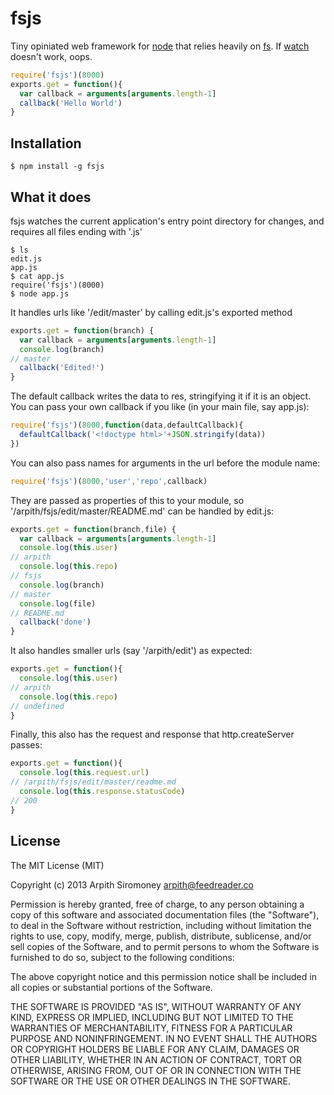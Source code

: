 fsjs
====

Tiny opiniated web framework for [node](http://nodejs.org) that relies heavily on [fs](http://nodejs.org/api/fs.html). If [watch](http://nodejs.org/api/fs.html#fs_fs_watch_filename_options_listener) doesn't work, oops.

```js
require('fsjs')(8000)
exports.get = function(){
  var callback = arguments[arguments.length-1]
  callback('Hello World')
}
```

## Installation
    $ npm install -g fsjs

## What it does
fsjs watches the current application's entry point directory for changes, and requires all files ending with '.js'
```
$ ls
edit.js
app.js
$ cat app.js
require('fsjs')(8000)
$ node app.js
```
It handles urls like '/edit/master' by calling edit.js's exported method
```js
exports.get = function(branch) {   
  var callback = arguments[arguments.length-1]
  console.log(branch)
// master
  callback('Edited!')
}
```
The default callback writes the data to res, stringifying it if it is an object. You can pass your own callback if you like (in your main file, say app.js):
```js
require('fsjs')(8000,function(data,defaultCallback){
  defaultCallback('<!doctype html>'+JSON.stringify(data))
})
```
You can also pass names for arguments in the url before the module name:
```js
require('fsjs')(8000,'user','repo',callback)
```
They are passed as properties of this to your module, so '/arpith/fsjs/edit/master/README.md' can be handled by edit.js:
```js
exports.get = function(branch,file) {
  var callback = arguments[arguments.length-1]
  console.log(this.user)
// arpith
  console.log(this.repo)
// fsjs
  console.log(branch)
// master
  console.log(file)
// README.md
  callback('done')
}
```
It also handles smaller urls (say '/arpith/edit') as expected:
```js
exports.get = function(){
  console.log(this.user)
// arpith
  console.log(this.repo)
// undefined
}
```
Finally, this also has the request and response that http.createServer passes:
```js
exports.get = function(){
  console.log(this.request.url)
// /arpith/fsjs/edit/master/readme.md
  console.log(this.response.statusCode)
// 200
}
```
## License
The MIT License (MIT)

Copyright (c) 2013 Arpith Siromoney <arpith@feedreader.co>

Permission is hereby granted, free of charge, to any person obtaining a copy
of this software and associated documentation files (the "Software"), to deal
in the Software without restriction, including without limitation the rights
to use, copy, modify, merge, publish, distribute, sublicense, and/or sell
copies of the Software, and to permit persons to whom the Software is
furnished to do so, subject to the following conditions:

The above copyright notice and this permission notice shall be included in
all copies or substantial portions of the Software.

THE SOFTWARE IS PROVIDED "AS IS", WITHOUT WARRANTY OF ANY KIND, EXPRESS OR
IMPLIED, INCLUDING BUT NOT LIMITED TO THE WARRANTIES OF MERCHANTABILITY,
FITNESS FOR A PARTICULAR PURPOSE AND NONINFRINGEMENT. IN NO EVENT SHALL THE
AUTHORS OR COPYRIGHT HOLDERS BE LIABLE FOR ANY CLAIM, DAMAGES OR OTHER
LIABILITY, WHETHER IN AN ACTION OF CONTRACT, TORT OR OTHERWISE, ARISING FROM,
OUT OF OR IN CONNECTION WITH THE SOFTWARE OR THE USE OR OTHER DEALINGS IN
THE SOFTWARE.
